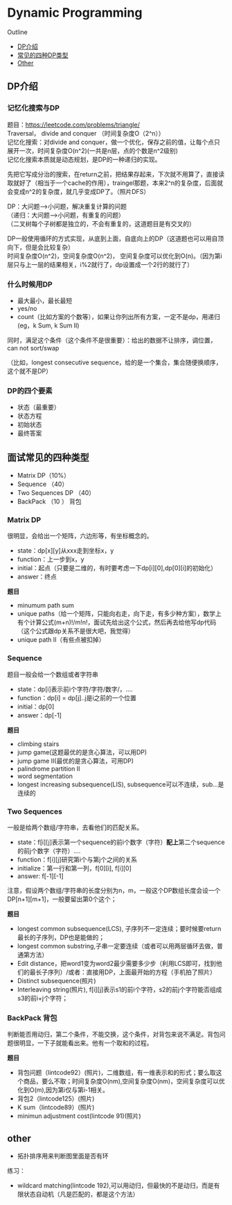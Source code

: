 # Dynamic Programming

Outline
- [DP介绍](#DP介绍)
- [常见的四种DP类型](#常见的四种DP类型)
- [Other](#Other)

## DP介绍

### 记忆化搜索与DP

题目：https://leetcode.com/problems/triangle/  
Traversal， divide and conquer （时间复杂度O（2^n））  
记忆化搜索：对divide and conquer，做一个优化，保存之前的值，让每个点只展开一次，时间复杂度O(n^2)(一共是n层，点的个数是n^2级别)  
记忆化搜索本质就是动态规划，是DP的一种递归的实现。  

先把它写成分治的搜索，在return之前，把结果存起来，下次就不用算了，直接读取就好了（相当于一个cache的作用），traingel那题，本来2^n的复杂度，后面就会变成n^2的复杂度，就几乎变成DP了。（照片DFS）

DP：大问题-->小问题，解决重复计算的问题  
（递归：大问题-->小问题，有重复的问题）  
（二叉树每个子树都是独立的，不会有重复的，这道题目是有交叉的）  

DP一般使用循环的方式实现，从底到上面，自底向上的DP（这道题也可以用自顶向下，但是会比较复杂）  
时间复杂度O(n^2)，空间复杂度O(n^2)， 空间复杂度可以优化到O(n)。（因为第i层只与上一层的结果相关，i%2就行了，dp设置成一个2行的就行了）

### 什么时候用DP

- 最大最小，最长最短
- yes/no
- count（比如方案的个数等），如果让你列出所有方案，一定不是dp，用递归(eg，k Sum, k Sum II)

同时，满足这个条件（这个条件不是很重要）：给出的数据不让排序，调位置，can not sort/swap

（比如，longest consecutive sequence，给的是一个集合，集合随便换顺序，这个就不是DP）

### DP的四个要素

- 状态（最重要）
- 状态方程
- 初始状态
- 最终答案


## 面试常见的四种类型

- Matrix DP（10%）
- Sequence （40）
- Two Sequences DP （40）
- BackPack （10 ）  背包


### Matrix DP

很明显，会给出一个矩阵，六边形等，有坐标概念的。
- state：dp[x][y]从xxx走到坐标x，y  
- function：上一步到x，y
- initial：起点（只要是二维的，有时要考虑一下dp[i][0],dp[0][i]的初始化）
- answer：终点

**题目**
- minumum path sum
- unique paths（给一个矩阵，只能向右走，向下走，有多少种方案），数学上有个计算公式(m+n)!/m!n!，面试先给出这个公式，然后再去给他写dp代码（这个公式跟dp关系不是很大吧，我觉得）
- unique path II（有些点被扣掉）

### Sequence

题目一般会给一个数组或者字符串

- state：dp[i]表示前i个字符/字符/数字/，.... 
- function：dp[i] = dp[j]..j是i之前的一个位置
- initial：dp[0]
- answer：dp[-1]

**题目**
- climbing stairs
- jump game(这题最优的是贪心算法，可以用DP)
- jump game II(最优的是贪心算法，可用DP)
- palindrome partition II
- word segmentation
- longest increasing subsequence(LIS), subsequence可以不连续，sub...是连续的

### Two Sequences 

一般是给两个数组/字符串，去看他们的匹配关系。
- state：f[i][j]表示第一个sequence的前i个数字（字符）**配上**第二个sequence的前j个数字（字符）....
- function：f[i][j]研究第i个与第j个之间的关系
- initialize：第一行和第一列，f[0][i], f[i][0]
- answer: f[-1][-1]

注意，假设两个数组/字符串的长度分别为n，m，一般这个DP数组长度会设一个DP[n+1][m+1]，一般要留出第0个这个；

**题目**
- longest common subsequence(LCS), 子序列不一定连续；要时候要return最长的子序列，DP也是能做的；
- longest common substring,子串一定要连续（或者可以用两层循环去做，普通第方法）
- Edit distance，把word1变为word2最少需要多少步（利用LCS即可，找到他们的最长子序列）/或者：直接用DP，上面最开始的方程（手机拍了照片）
- Distinct subsequence(照片)
- Interleaving string(照片), f[i][j]表示s1的前i个字符，s2的前j个字符能否组成s3的前i+j个字符；

### BackPack 背包

判断能否用动归，第二个条件，不能交换，这个条件，对背包来说不满足。背包问题很明显，一下子就能看出来。他有一个取和的过程。

**题目**
- 背包问题（lintcode92）(照片)，二维数组，有一维表示和的形式；要么取这个商品，要么不取；时间复杂度O(nm),空间复杂度O(nm)，空间复杂度可以优化到O(m),因为第i仅与第i-1相关。
- 背包2（lintcode125）(照片)
- K sum（lintcode89）(照片)
- minimun adjustment cost(lintcode 91)(照片)


## other

- 拓扑排序用来判断图里面是否有环

练习：
- wildcard matching(lintcode 192),可以用动归，但最快的不是动归，而是有限状态自动机（凡是匹配的，都是这个方法）